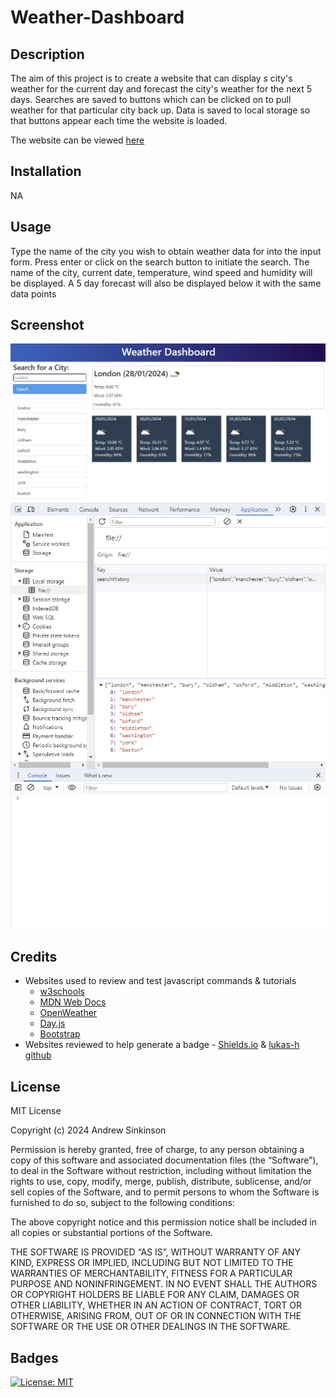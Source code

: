 # Weather-Dashboard


## Description

The aim of this project is to create a website that can display s city's weather for the current day and forecast the city's weather for the next 5 days. Searches are saved to buttons which can be clicked on to pull weather for that particular city back up. Data is saved to local storage so that buttons appear each time the website is loaded.

The website can be viewed [here](https://duouk2000.github.io/Weather-Dashboard/)

## Installation

NA

## Usage

Type the name of the city you wish to obtain weather data for into the input form.  Press enter or click on the search button to initiate the search. The name of the city, current date, temperature, wind speed and humidity will be displayed. A 5 day forecast will also be displayed below it with the same data points

## Screenshot
![screenshot showing the webpage in use](screenshot1.jpg) 
![screenshot showing the webpage in use](screenshot2.jpg) 
    
## Credits

- Websites used to review and test javascript commands & tutorials 
    - [w3schools](https://www.w3schools.com/html/default.asp) 
    - [MDN Web Docs](https://developer.mozilla.org/en-US/docs/Learn/HTML)
    - [OpenWeather](https://openweathermap.org/forecast5)
    - [Day.js](https://day.js.org/docs/en/display/format)
    - [Bootstrap](https://getbootstrap.com/docs/5.3/getting-started/introduction/)
- Websites reviewed to help generate a badge - [Shields.io](https://shields.io/badges) & [lukas-h github](https://gist.github.com/lukas-h/2a5d00690736b4c3a7ba)

## License

MIT License

Copyright (c) 2024 Andrew Sinkinson

Permission is hereby granted, free of charge, to any person obtaining a copy of this software and associated documentation files (the “Software”), to deal in the Software without restriction, including without limitation the rights to use, copy, modify, merge, publish, distribute, sublicense, and/or sell copies of the Software, and to permit persons to whom the Software is furnished to do so, subject to the following conditions:

The above copyright notice and this permission notice shall be included in all copies or substantial portions of the Software.

THE SOFTWARE IS PROVIDED “AS IS”, WITHOUT WARRANTY OF ANY KIND, EXPRESS OR IMPLIED, INCLUDING BUT NOT LIMITED TO THE WARRANTIES OF MERCHANTABILITY, FITNESS FOR A PARTICULAR PURPOSE AND NONINFRINGEMENT. IN NO EVENT SHALL THE AUTHORS OR COPYRIGHT HOLDERS BE LIABLE FOR ANY CLAIM, DAMAGES OR OTHER LIABILITY, WHETHER IN AN ACTION OF CONTRACT, TORT OR OTHERWISE, ARISING FROM, OUT OF OR IN CONNECTION WITH THE SOFTWARE OR THE USE OR OTHER DEALINGS IN THE SOFTWARE.

## Badges

[![License: MIT](https://img.shields.io/badge/License-MIT-blue)](https://opensource.org/licenses/MIT)